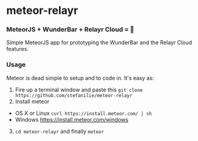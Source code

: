 # meteor-relayr

### MeteorJS + WunderBar + Relayr Cloud = :metal:

Simple MeteorJS app for prototyping the WunderBar and the Relayr Cloud features.

### Usage

Meteor is dead simple to setup and to code in. It's easy as:

1. Fire up a terminal window and paste this ```git clone https://github.com/stefanilie/meteor-relayr```
2. Install meteor
  * OS X or Linux ```curl https://install.meteor.com/ | sh```
  * Windows https://install.meteor.com/windows

3. ```cd meteor-relayr``` and finally ```meteor```
